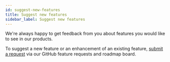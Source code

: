 ```yaml
---
id: suggest-new-features
title: Suggest new features
sidebar_label: Suggest new features
---
```


We're always happy to get feedback from you about features you would like to
see in our products.

To suggest a new feature or an enhancement of an existing feature, [submit a
request](https://github.com/beaverbuilder/feature-requests) via our GitHub feature requests and roadmap board.
